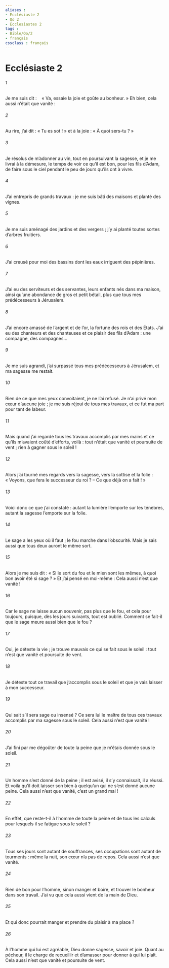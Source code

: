 ```yaml
---
aliases : 
- Ecclésiaste 2
- Qo 2
- Ecclesiastes 2
tags : 
- Bible/Qo/2
- français
cssclass : français
---
```


# Ecclésiaste 2

###### 1
Je me suis dit :
   « Va, essaie la joie
et goûte au bonheur. »
Eh bien, cela aussi n’était que vanité :
###### 2
Au rire, j’ai dit : « Tu es sot ! »
et à la joie : « À quoi sers-tu ? »
###### 3
Je résolus de m’adonner au vin,
tout en poursuivant la sagesse,
et je me livrai à la démesure,
le temps de voir ce qu’il est bon, pour les fils d’Adam,
de faire sous le ciel
pendant le peu de jours qu’ils ont à vivre.
###### 4
J’ai entrepris de grands travaux :
je me suis bâti des maisons
et planté des vignes.
###### 5
Je me suis aménagé des jardins et des vergers ;
j’y ai planté toutes sortes d’arbres fruitiers.
###### 6
J’ai creusé pour moi des bassins
dont les eaux irriguent des pépinières.
###### 7
J’ai eu des serviteurs et des servantes,
leurs enfants nés dans ma maison,
ainsi qu’une abondance de gros et petit bétail,
plus que tous mes prédécesseurs à Jérusalem.
###### 8
J’ai encore amassé de l’argent et de l’or,
la fortune des rois et des États.
J’ai eu des chanteurs et des chanteuses
et ce plaisir des fils d’Adam :
une compagne, des compagnes…
###### 9
Je me suis agrandi, j’ai surpassé
tous mes prédécesseurs à Jérusalem,
et ma sagesse me restait.
###### 10
Rien de ce que mes yeux convoitaient,
je ne l’ai refusé.
Je n’ai privé mon cœur d’aucune joie ;
je me suis réjoui de tous mes travaux,
et ce fut ma part pour tant de labeur.
###### 11
Mais quand j’ai regardé
tous les travaux accomplis par mes mains
et ce qu’ils m’avaient coûté d’efforts,
voilà : tout n’était que vanité et poursuite de vent ;
rien à gagner sous le soleil !
###### 12
Alors j’ai tourné mes regards vers la sagesse,
vers la sottise et la folie :
« Voyons, que fera le successeur du roi ?
– Ce que déjà on a fait ! »
###### 13
Voici donc ce que j’ai constaté :
autant la lumière l’emporte sur les ténèbres,
autant la sagesse l’emporte sur la folie.
###### 14
Le sage a les yeux où il faut ;
le fou marche dans l’obscurité.
Mais je sais aussi que tous deux
auront le même sort.
###### 15
Alors je me suis dit :
« Si le sort du fou et le mien sont les mêmes,
à quoi bon avoir été si sage ? »
Et j’ai pensé en moi-même :
Cela aussi n’est que vanité !
###### 16
Car le sage ne laisse aucun souvenir,
pas plus que le fou, et cela pour toujours,
puisque, dès les jours suivants, tout est oublié.
Comment se fait-il que le sage meure aussi bien que le fou ?
###### 17
Oui, je déteste la vie ;
je trouve mauvais ce qui se fait sous le soleil :
tout n’est que vanité et poursuite de vent.
###### 18
Je déteste tout ce travail que j’accomplis sous le soleil
et que je vais laisser à mon successeur.
###### 19
Qui sait s’il sera sage ou insensé ?
Ce sera lui le maître de tous ces travaux
accomplis par ma sagesse sous le soleil.
Cela aussi n’est que vanité !
###### 20
J’ai fini par me dégoûter
de toute la peine que je m’étais donnée sous le soleil.
###### 21
Un homme s’est donné de la peine ;
il est avisé, il s’y connaissait, il a réussi.
Et voilà qu’il doit laisser son bien
à quelqu’un qui ne s’est donné aucune peine.
Cela aussi n’est que vanité,
c’est un grand mal !
###### 22
En effet, que reste-t-il à l’homme
de toute la peine et de tous les calculs
pour lesquels il se fatigue sous le soleil ?
###### 23
Tous ses jours sont autant de souffrances,
ses occupations sont autant de tourments :
même la nuit, son cœur n’a pas de repos.
Cela aussi n’est que vanité.
###### 24
Rien de bon pour l’homme,
sinon manger et boire,
et trouver le bonheur dans son travail.
J’ai vu que cela aussi
vient de la main de Dieu.
###### 25
Et qui donc pourrait manger
et prendre du plaisir à ma place ?
###### 26
À l’homme qui lui est agréable,
Dieu donne sagesse, savoir et joie.
Quant au pécheur, il le charge
de recueillir et d’amasser
pour donner à qui lui plaît.
Cela aussi n’est que vanité et poursuite de vent.

